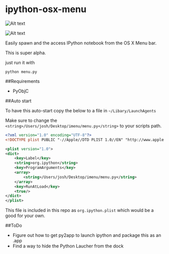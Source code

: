 ipython-osx-menu
================

![Alt text](http://labs.radiantmachines.com/ipython.png "In action")

![Alt text](http://labs.radiantmachines.com/notebook.png "Open in browser")

Easily spawn and the access IPython notebook from the OS X Menu bar. 

This is super alpha.

just run it with 

``python menu.py``

##Requirements

* PyObjC

##Auto start

To have this auto-start copy the below to a file in  `~/Libary/LaunchAgents` 

Make sure to change the `<string>/Users/josh/Desktop/imenu/menu.py</string>` to your scripts path.

```xml
<?xml version="1.0" encoding="UTF-8"?>
<!DOCTYPE plist PUBLIC "-//Apple//DTD PLIST 1.0//EN" "http://www.apple.com/DTDs/PropertyList-1.0.dtd">

<plist version="1.0">
<dict>
    <key>Label</key>
    <string>org.ipython</string>
    <key>ProgramArguments</key>
    <array>
        <string>/Users/josh/Desktop/imenu/menu.py</string>
    </array>
    <key>RunAtLoad</key>
    <true/>
</dict>
</plist>
```
This file is included in this repo as `org.ipython.plist` which would be a good for your own.

##ToDo

* Figure out how to get py2app to launch ipython and package this as an .app
* Find a way to hide the Python Laucher from the dock
